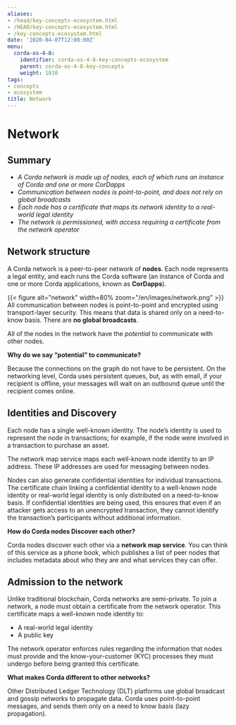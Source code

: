 ```yaml
---
aliases:
- /head/key-concepts-ecosystem.html
- /HEAD/key-concepts-ecosystem.html
- /key-concepts-ecosystem.html
date: '2020-04-07T12:00:00Z'
menu:
  corda-os-4-8:
    identifier: corda-os-4-8-key-concepts-ecosystem
    parent: corda-os-4-8-key-concepts
    weight: 1010
tags:
- concepts
- ecosystem
title: Network
---
```



# Network

## Summary

* *A Corda network is made up of nodes, each of which runs an instance of Corda and one or more CorDapps*
* *Communication between nodes is point-to-point, and does not rely on global broadcasts*
* *Each node has a certificate that maps its network identity to a real-world legal identity*
* *The network is permissioned, with access requiring a certificate from the network operator*

## Network structure

A Corda network is a peer-to-peer network of **nodes**. Each node represents a legal entity, and each runs the Corda software (an instance of Corda and one or more Corda applications, known as **CorDapps**).

{{< figure alt="network" width=80% zoom="/en/images/network.png" >}}
All communication between nodes is point-to-point and encrypted using transport-layer security. This means that data is
shared only on a need-to-know basis. There are **no global broadcasts**.

All of the nodes in the network have the *potential* to communicate with other nodes.

**Why do we say “potential” to communicate?**

Because the connections on the graph do not have to be persistent. On the networking level, Corda uses persistent queues, but, as with email, if your recipient is offline, your messages will wait on an outbound queue until the recipient comes online.

## Identities and Discovery

Each node has a single well-known identity. The node’s identity is used to represent the node in transactions; for example, if the node were involved in a transaction to purchase an asset.

The network map service maps each well-known node identity to an IP address. These IP
addresses are used for messaging between nodes.

Nodes can also generate confidential identities for individual transactions. The certificate chain linking a
confidential identity to a well-known node identity or real-world legal identity is only distributed on a need-to-know
basis. If confidential identities are being used, this ensures that even if an attacker gets access to an unencrypted transaction, they cannot identify the
transaction’s participants without additional information.

**How do Corda nodes Discover each other?**

Corda nodes discover each other via a **network map service**. You can think of this service as a phone book, which publishes a list of peer nodes that includes metadata about who they are and what services they can offer.

## Admission to the network

Unlike traditional blockchain, Corda networks are semi-private. To join a network, a node must obtain a certificate from the network operator. This
certificate maps a well-known node identity to:

* A real-world legal identity
* A public key

The network operator enforces rules regarding the information that nodes must provide and the know-your-customer (KYC) processes they must undergo before being granted this certificate.

**What makes Corda different to other networks?**

Other Distributed Ledger Technology (DLT) platforms use global broadcast and gossip networks to propagate data. Corda uses point-to-point messages, and sends them only on a need to know basis (lazy propagation).
